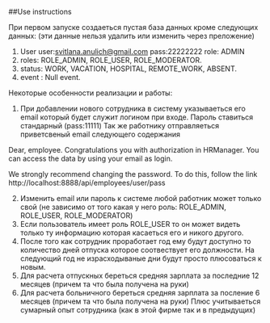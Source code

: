 ##Use instructions

При первом запуске создаеться пустая база данных кроме следующих данных:
(эти данные нельзя удалить или изменить через преложение)
1) User user:svitlana.anulich@gmail.com pass:22222222 role: ADMIN
2) roles: ROLE_ADMIN, ROLE_USER, ROLE_MODERATOR.
3) status: WORK, VACATION, HOSPITAL, REMOTE_WORK, ABSENT.
4) event : Null event.


Некоторые особенности реализации и работы:
1) При добавлении нового сотрудника в систему указываеться его email который будет служит логином при входе.
Пароль ставиться стандарный (pass:11111)
Так же работнику отправляеться приветсвеный email следующего содержания

Dear, employee.
 Congratulations you with authorization in HRManager.
You can access the data by using your email as login.

We strongly recommend changing the password. To do this, follow the link http://localhost:8888/api/employees/user/pass


2) Изменить email или пароль к системе любой работник может только свой (не зависимо от того какая у него роль: ROLE_ADMIN, ROLE_USER, ROLE_MODERATOR)
3) Если пользователь имеет роль ROLE_USER то он может видеть только ту информацию которая касаеться его и никого другого.
4) После того как сотрудник проработает год ему будут доступно то количество дней отпуска которое соотвествует его должности.
На следующий год не израсходываные дни будут просто плюсоваться к новым.
5) Для расчета отпускных береться средняя зарплата за последние 12 месяцев (причем та что была получена на руки)
6) Для расчета больничного береться средняя зарплата за посление 6 месяцев (причем та что была получена на руки)
    Плюс учитываеться сумарный опыт сотрудника (как в этой фирме так и в предыдущих)


